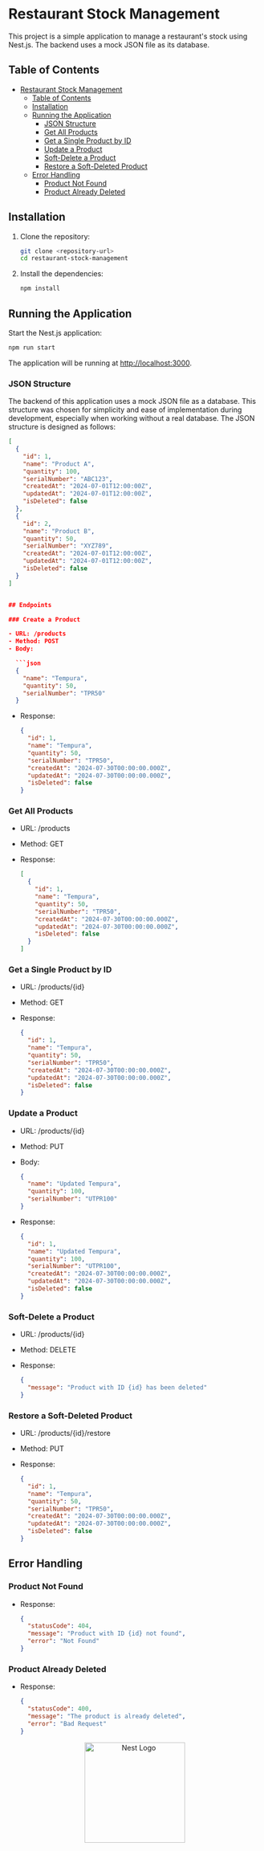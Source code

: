 
# Restaurant Stock Management

This project is a simple application to manage a restaurant's stock using Nest.js. The backend uses a mock JSON file as its database.

## Table of Contents

- [Restaurant Stock Management](#restaurant-stock-management)
  - [Table of Contents](#table-of-contents)
  - [Installation](#installation)
  - [Running the Application](#running-the-application)
    - [JSON Structure](#json-structure)
    - [Get All Products](#get-all-products)
    - [Get a Single Product by ID](#get-a-single-product-by-id)
    - [Update a Product](#update-a-product)
    - [Soft-Delete a Product](#soft-delete-a-product)
    - [Restore a Soft-Deleted Product](#restore-a-soft-deleted-product)
  - [Error Handling](#error-handling)
    - [Product Not Found](#product-not-found)
    - [Product Already Deleted](#product-already-deleted)

## Installation

1. Clone the repository:

   ```bash
   git clone <repository-url>
   cd restaurant-stock-management
   ```

2. Install the dependencies:

   ```bash
   npm install
   ```

## Running the Application

Start the Nest.js application:

```bash
npm run start
```

The application will be running at <http://localhost:3000>.

### JSON Structure

The backend of this application uses a mock JSON file as a database. This structure was chosen for simplicity and ease of implementation during development, especially when working without a real database. The JSON structure is designed as follows:

```json
[
  {
    "id": 1,
    "name": "Product A",
    "quantity": 100,
    "serialNumber": "ABC123",
    "createdAt": "2024-07-01T12:00:00Z",
    "updatedAt": "2024-07-01T12:00:00Z",
    "isDeleted": false
  },
  {
    "id": 2,
    "name": "Product B",
    "quantity": 50,
    "serialNumber": "XYZ789",
    "createdAt": "2024-07-01T12:00:00Z",
    "updatedAt": "2024-07-01T12:00:00Z",
    "isDeleted": false
  }
]


## Endpoints

### Create a Product

- URL: /products
- Method: POST
- Body:

  ```json
  {
    "name": "Tempura",
    "quantity": 50,
    "serialNumber": "TPR50"
  }
  ```

- Response:

  ```json
  {
    "id": 1,
    "name": "Tempura",
    "quantity": 50,
    "serialNumber": "TPR50",
    "createdAt": "2024-07-30T00:00:00.000Z",
    "updatedAt": "2024-07-30T00:00:00.000Z",
    "isDeleted": false
  }
  ```

### Get All Products

- URL: /products
- Method: GET
- Response:

  ```json
  [
    {
      "id": 1,
      "name": "Tempura",
      "quantity": 50,
      "serialNumber": "TPR50",
      "createdAt": "2024-07-30T00:00:00.000Z",
      "updatedAt": "2024-07-30T00:00:00.000Z",
      "isDeleted": false
    }
  ]
  ```

### Get a Single Product by ID

- URL: /products/{id}
- Method: GET
- Response:

  ```json
  {
    "id": 1,
    "name": "Tempura",
    "quantity": 50,
    "serialNumber": "TPR50",
    "createdAt": "2024-07-30T00:00:00.000Z",
    "updatedAt": "2024-07-30T00:00:00.000Z",
    "isDeleted": false
  }
  ```

### Update a Product

- URL: /products/{id}
- Method: PUT
- Body:

  ```json
  {
    "name": "Updated Tempura",
    "quantity": 100,
    "serialNumber": "UTPR100"
  }
  ```

- Response:

  ```json
  {
    "id": 1,
    "name": "Updated Tempura",
    "quantity": 100,
    "serialNumber": "UTPR100",
    "createdAt": "2024-07-30T00:00:00.000Z",
    "updatedAt": "2024-07-30T00:00:00.000Z",
    "isDeleted": false
  }
  ```

### Soft-Delete a Product

- URL: /products/{id}
- Method: DELETE
- Response:

  ```json
  {
    "message": "Product with ID {id} has been deleted"
  }
  ```

### Restore a Soft-Deleted Product

- URL: /products/{id}/restore
- Method: PUT
- Response:

  ```json
  {
    "id": 1,
    "name": "Tempura",
    "quantity": 50,
    "serialNumber": "TPR50",
    "createdAt": "2024-07-30T00:00:00.000Z",
    "updatedAt": "2024-07-30T00:00:00.000Z",
    "isDeleted": false
  }
  ```

## Error Handling

### Product Not Found

- Response:

  ```json
  {
    "statusCode": 404,
    "message": "Product with ID {id} not found",
    "error": "Not Found"
  }
  ```

### Product Already Deleted

- Response:

  ```json
  {
    "statusCode": 400,
    "message": "The product is already deleted",
    "error": "Bad Request"
  }
  ```

<p align="center">
  <a href="http://nestjs.com/" target="blank"><img src="https://nestjs.com/img/logo-small.svg" width="200" alt="Nest Logo" /></a>
</p>
